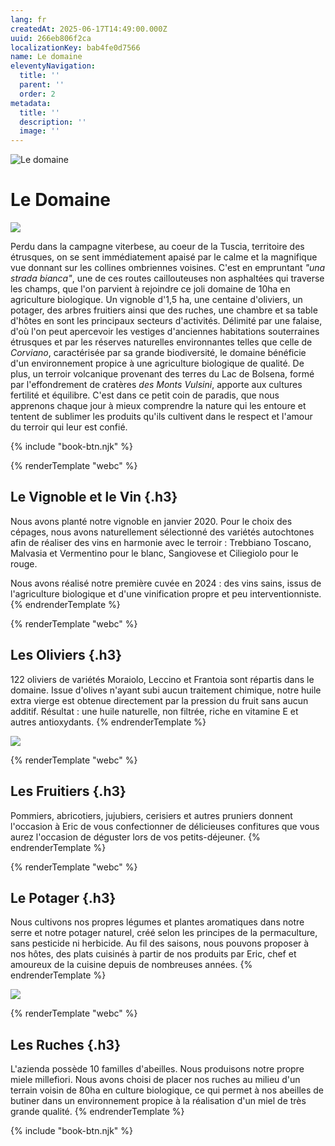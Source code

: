 ```yaml
---
lang: fr
createdAt: 2025-06-17T14:49:00.000Z
uuid: 266eb806f2ca
localizationKey: bab4fe0d7566
name: Le domaine
eleventyNavigation:
  title: ''
  parent: ''
  order: 2
metadata:
  title: ''
  description: ''
  image: ''
---
```

![Le domaine](/_images/Maison-ombre.webp)

# Le Domaine

![](/_images/BAE19F68-358C-466B-9059-58397E9EEEC3.webp)

Perdu dans la campagne viterbese, au coeur de la Tuscia, territoire des étrusques, on se sent immédiatement apaisé par le calme et la magnifique vue donnant sur les collines ombriennes voisines.
C'est en empruntant _"una strada bianca"_, une de ces routes caillouteuses non asphaltées qui traverse les champs, que l'on parvient à rejoindre ce joli domaine de 10ha en agriculture biologique.
Un vignoble d'1,5 ha, une centaine d'oliviers, un potager, des arbres fruitiers ainsi que des ruches, une chambre et sa table d'hôtes en sont les principaux secteurs d'activités.
Délimité par une falaise, d'où l'on peut apercevoir les vestiges d'anciennes habitations souterraines étrusques et par les réserves naturelles environnantes telles que celle de _Corviano_, caractérisée par sa grande biodiversité, le domaine bénéficie d'un environnement propice à une agriculture biologique de qualité. De plus, un terroir volcanique provenant des terres du Lac de Bolsena, formé par l'effondrement de cratères _des Monts Vulsini_, apporte aux cultures fertilité et équilibre.
C'est dans ce petit coin de paradis, que nous apprenons chaque jour à mieux comprendre la nature qui les entoure et tentent de sublimer les produits qu'ils cultivent dans le respect et l'amour du terroir qui leur est confié.

{% include "book-btn.njk" %}

{% renderTemplate "webc" %}
<img-txt src="/_images/Vignes.webp" alt="Illustration vignoble" img-width="320" class-name="azienda-img-txt">

## Le Vignoble et le Vin {.h3}

Nous avons planté notre vignoble en janvier 2020. Pour le choix des cépages, nous avons naturellement sélectionné des variétés autochtones afin de réaliser des vins en harmonie avec le terroir : Trebbiano Toscano, Malvasia et Vermentino pour le blanc, Sangiovese et Ciliegiolo pour le rouge.

Nous avons réalisé notre première cuvée en 2024 : des vins sains, issus de l'agriculture biologique et d'une vinification propre et peu interventionniste.
</img-txt>
{% endrenderTemplate %}

{% renderTemplate "webc" %}
<img-txt src="/_images/Oliviers.webp" alt="Illustration oliviers" img-width="320" class-name="azienda-img-txt" swap="true">

## Les Oliviers {.h3}

122 oliviers de variétés Moraiolo, Leccino et Frantoia sont répartis dans le domaine. Issue d'olives n'ayant subi aucun traitement chimique, notre huile extra vierge est obtenue directement par la pression du fruit sans aucun additif. Résultat : une huile naturelle, non filtrée, riche en vitamine E et autres antioxydants.
</img-txt>
{% endrenderTemplate %}

![](/_images/IMG_0164.webp)

{% renderTemplate "webc" %}
<img-txt src="/_images/Sapins-Arbre.webp" alt="Illustration sapins" img-width="320" class-name="azienda-img-txt">

## Les Fruitiers {.h3}

Pommiers, abricotiers, jujubiers, cerisiers et autres pruniers donnent l'occasion à Eric de vous confectionner de délicieuses confitures que vous aurez l'occasion de déguster lors de vos petits-déjeuner.
</img-txt>
{% endrenderTemplate %}

{% renderTemplate "webc" %}
<img-txt src="/_images/Potager-Eric.webp" alt="Illustration potager" img-width="320" class-name="azienda-img-txt" swap="true">

## Le Potager {.h3}

Nous cultivons nos propres légumes et plantes aromatiques dans notre serre et notre potager naturel, créé selon les principes de la permaculture, sans pesticide ni herbicide. Au fil des saisons, nous pouvons proposer à nos hôtes, des plats cuisinés à partir de nos produits par Eric, chef et amoureux de la cuisine depuis de nombreuses années.
</img-txt>
{% endrenderTemplate %}

![](/_images/Photo-potager-domaine.webp)

{% renderTemplate "webc" %}
<img-txt src="/_images/Ruches.webp" alt="Illustration ruches" img-width="320" class-name="azienda-img-txt">

## Les Ruches {.h3}

L'azienda possède 10 familles d'abeilles. Nous produisons notre propre miele millefiori. Nous avons choisi de placer nos ruches au milieu d'un terrain voisin de 80ha en culture biologique, ce qui permet à nos abeilles de butiner dans un environnement propice à la réalisation d'un miel de très grande qualité.
</img-txt>
{% endrenderTemplate %}

{% include "book-btn.njk" %}
